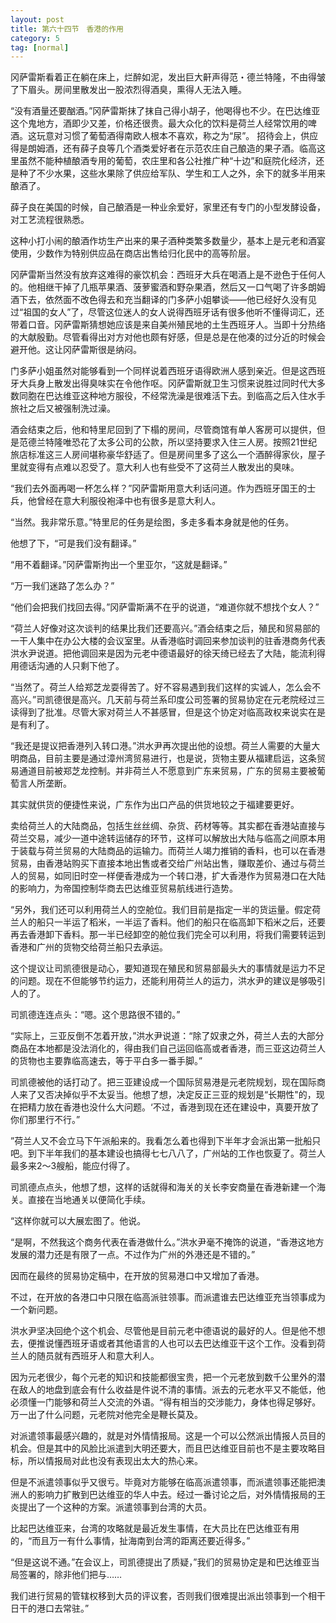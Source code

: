 ```yaml
---
layout: post
title: 第六十四节　香港的作用
category: 5
tag: [normal]
---
```


冈萨雷斯看着正在躺在床上，烂醉如泥，发出巨大鼾声得范・德兰特隆，不由得皱了下眉头。房间里散发出一股浓烈得酒臭，熏得人无法入睡。

“没有酒量还要酗酒。”冈萨雷斯抹了抹自己得小胡子，他喝得也不少。在巴达维亚这个鬼地方，酒即少又差，价格还很贵。最大众化的饮料是荷兰人经常饮用的啤酒。这玩意对习惯了葡萄酒得南欧人根本不喜欢，称之为“尿”。 招待会上，供应得是朗姆酒，还有薛子良等几个酒类爱好者在示范农庄自己酿造的果子酒。临高这里虽然不能种植酿酒专用的葡萄，农庄里和各公社推广种“十边”和庭院化经济，还是种了不少水果，这些水果除了供应给军队、学生和工人之外，余下的就多半用来酿酒了。

薛子良在美国的时候，自己酿酒是一种业余爱好，家里还有专门的小型发酵设备，对工艺流程很熟悉。

这种小打小闹的酿酒作坊生产出来的果子酒种类繁多数量少，基本上是元老和酒宴使用，少数作为特别供应品在商店出售给归化民中的高等阶层。

冈萨雷斯当然没有放弃这难得的豪饮机会：西班牙大兵在喝酒上是不逊色于任何人的。他相继干掉了几瓶苹果酒、菠萝蜜酒和野杂果酒，然后又一口气喝了许多朗姆酒下去，依然面不改色得去和充当翻译的门多萨小姐攀谈――他已经好久没有见过“祖国的女人”了，尽管这位迷人的女人说得西班牙话有很多他听不懂得词汇，还带着口音。冈萨雷斯猜想她应该是来自美州殖民地的土生西班牙人。当即十分热络的大献殷勤。尽管看得出对方对他也颇有好感，但是总是在他凑的过分近的时候会避开他。这让冈萨雷斯很是纳闷。

门多萨小姐虽然对能够看到一个同样说着西班牙语得欧洲人感到亲近。但是这西班牙大兵身上散发出得臭味实在令他作呕。冈萨雷斯就卫生习惯来说胜过同时代大多数同胞在巴达维亚这种地方服役，不经常洗澡是很难活下去。到临高之后入住水手旅社之后又被强制洗过澡。

酒会结束之后，他和特里尼回到了下榻的房间，尽管商馆有单人客房可以提供，但是范德兰特隆唯恐花了太多公司的公款，所以坚持要求入住三人房。按照21世纪旅店标准这三人房间堪称豪华舒适了。但是房间里多了这么一个酒醉得家伙，屋子里就变得有点难以忍受了。意大利人也有些受不了这荷兰人散发出的臭味。

“我们去外面再喝一杯怎么样？”冈萨雷斯用意大利话问道。作为西班牙国王的士兵，他曾经在意大利服役袍泽中也有很多是意大利人。

“当然。我非常乐意。”特里尼的任务是绘图，多走多看本身就是他的任务。

他想了下，“可是我们没有翻译。”

“用不着翻译。”冈萨雷斯拘出一个里亚尔，“这就是翻译。”

“万一我们迷路了怎么办？”

“他们会把我们找回去得。”冈萨雷斯满不在乎的说道，“难道你就不想找个女人？”

“荷兰人好像对这次谈判的结果比我们还要高兴。”酒会结束之后，殖民和贸易部的一干人集中在办公大楼的会议室里。从香港临时调回来参加谈判的驻香港商务代表洪水尹说道。把他调回来是因为元老中德语最好的徐天绮已经去了大陆，能流利得用德话沟通的人只剩下他了。

“当然了。荷兰人给郑芝龙耍得苦了。好不容易遇到我们这样的实诚人，怎么会不高兴。”司凯德很是高兴。几天前与荷兰系印度公司签署的贸易协定在元老院经过三读得到了批准。尽管大家对荷兰人不甚感冒，但是这个协定对临高政权来说实在是是有利了。

“我还是提议把香港列入转口港。”洪水尹再次提出他的设想。荷兰人需要的大量大明商品，目前主要是通过漳州湾贸易进行，也是说，货物主要从福建启运，这条贸易通道目前被郑芝龙控制。并非荷兰人不愿意到广东来贸易，广东的贸易主要被葡萄言人所垄断。

其实就供货的便捷性来说，广东作为出口产品的供货地较之于福建要更好。

卖给荷兰人的大陆商品，包括生丝丝绸、杂货、药材等等。其实都在香港站直接与荷兰交易，减少一道中途转运储存的环节，这样可以解放出大陆与临高之间原本用于装载与荷兰贸易的大陆商品的运输力。而荷兰人竭力推销的香料，也可以在香港贸易，由香港站购买下直接本地出售或者交给广州站出售，赚取差价、通过与荷兰人的贸易，如同旧时空一样便香港成为一个转口港，扩大香港作为贸易港口在大陆的影响力，为帝国控制华商去巴达维亚贸易航线进行造势。

“另外，我们还可以利用荷兰人的空舱位。我们目前是指定一半的货运量。假定荷兰人的船只一半运了稻米，一半运了香料。他们的船只在临高卸下稻米之后，还要再去香港卸下香料。那一半已经卸空的舱位我们完全可以利用，将我们需要转运到香港和广州的货物交给荷兰船只去承运。

这个提议让司凯德很是动心，要知道现在殖民和贸易部最头大的事情就是运力不足的问题。现在不但能够节约运力，还能利用荷兰人的运力，洪水尹的建议是够吸引人的了。

司凯德连连点头：“嗯。这个思路很不错的。”

“实际上，三亚反倒不怎着开放，”洪水尹说道：“除了奴隶之外，荷兰人去的大部分商品在本地都是没法消化的，得由我们自己运回临高或者香港，而三亚这边荷兰人的货物也主要靠临高速去，等于平白多一番手脚。”

司凯德被他的话打动了。把三亚建设成一个国际贸易港是元老院规划，现在国际商人来了又否决掉似乎不太妥当。他想了想，决定反正三亚的规划是“长期性"的，现在把精力放在香港也没什么大问题。‘不过，香港到现在还在建设中，真要开放了你们那里行不行。”

”荷兰人又不会立马下午派船来的。我看怎么着也得到下半年才会派出第一批船只吧。到下半年我们的基本建设也搞得七七八八了，广州站的工作也恢夏了。荷兰人最多来2～3艘船，能应付得了。

司凯德点点头，他想了想，这样的话就得和海关的关长李安商量在香港新建一个海关。直接在当地通关以便简化手续。

“这样你就可以大展宏图了。他说。

“是啊，不然我这个商务代表在香港做什么。”洪水尹毫不掩饰的说道，“香港这地方发展的潜力还是有限了一点。不过作为广州的外港还是不错的。”

因而在最终的贸易协定稿中，在开放的贸易港口中又增加了香港。

不过，在开放的各港口中只限在临高派驻领事。而派遣谁去巴达维亚充当领事成为一个新问题。

洪水尹坚决回绝个这个机会、尽管他是目前元老中德语说的最好的人。但是他不想去，便推说懂西班牙语或者其他语言的人也可以去巴达维亚干这个工作。没看到荷兰人的随员就有西班牙人和意大利人。

因为元老很少，每个元老的知识和技能都很宝贵，把一个元老放到数千公里外的潜在敌人的地盘到底会有什么收益是件说不清的事情。派去的元老水平又不能低，他必须懂一门能够和荷兰人交流的外语。“得有相当的交涉能力，身体也得足够好。万一出了什么问题，元老院对他完全是鞭长莫及。

对派遣领事最感兴趣的，就是对外情情报局。这是一个可以公然派出情报人员目的机会。但是其中的风脸比派遣到大明还要大，而且巴达维亚目前也不是主要攻略目标，所以情报局对此也没有表现出太大的热心来。

但是不派遣领事似乎又很亏。毕竟对方能够在临高派遣领事，而派遣领事还能把澳洲人的影响力扩散到巴达维亚的华人中去。经过一番讨论之后，对外情情报局的王炎提出了一个这种的方案。派遣领事到台湾的大员。

比起巴达维亚来，台湾的攻略就是最近发生事情，在大员比在巴达维亚有用的，“而且万一有什么事情，扯海南到台湾的距离还要近得多。”

“但是这说不通。”在会议上，司凯德提出了质疑，”我们的贸易协定是和巴达维亚当局签署的，除非他们把与……

我们进行贸易的管辖权移到大员的评议套，否则我们很难提出派出领事到一个相干日干的港口去常驻。”